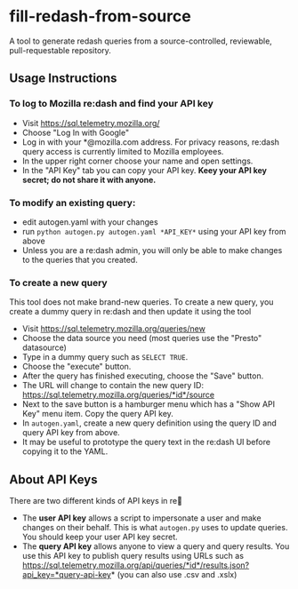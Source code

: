 # fill-redash-from-source

A tool to generate redash queries from a source-controlled, reviewable, pull-requestable repository.

## Usage Instructions

### To log to Mozilla re:dash and find your API key

* Visit https://sql.telemetry.mozilla.org/
* Choose "Log In with Google"
* Log in with your *@mozilla.com address. For privacy reasons, re:dash query access is currently limited to Mozilla employees.
* In the upper right corner choose your name and open settings.
* In the "API Key" tab you can copy your API key. **Keey your API key secret; do not share it with anyone.**

### To modify an existing query:

* edit autogen.yaml with your changes
* run `python autogen.py autogen.yaml *API_KEY*` using your API key from above
* Unless you are a re:dash admin, you will only be able to make changes to the queries that you created.

### To create a new query

This tool does not make brand-new queries. To create a new query, you create a dummy query in re:dash and then update it using the tool

* Visit https://sql.telemetry.mozilla.org/queries/new
* Choose the data source you need (most queries use the "Presto" datasource)
* Type in a dummy query such as `SELECT TRUE`.
* Choose the "execute" button.
* After the query has finished executing, choose the "Save" button.
* The URL will change to contain the new query ID: https://sql.telemetry.mozilla.org/queries/*id*/source
* Next to the save button is a hamburger menu which has a "Show API Key" menu item. Copy the query API key.
* In `autogen.yaml`, create a new query definition using the query ID and query API key from above.
* It may be useful to prototype the query text in the re:dash UI before copying it to the YAML.

## About API Keys ##

There are two different kinds of API keys in re:dash:

* The **user API key** allows a script to impersonate a user and make changes on their behalf. This is what `autogen.py` uses to update queries. You should keep your user API key secret.
* The **query API key** allows anyone to view a query and query results. You use this API key to publish query results using URLs such as https://sql.telemetry.mozilla.org/api/queries/*id*/results.json?api_key=*query-api-key* (you can also use .csv and .xslx)
